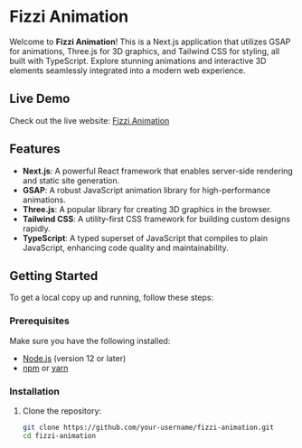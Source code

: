 # Fizzi Animation

Welcome to **Fizzi Animation**! This is a Next.js application that utilizes GSAP for animations, Three.js for 3D graphics, and Tailwind CSS for styling, all built with TypeScript. Explore stunning animations and interactive 3D elements seamlessly integrated into a modern web experience.

## Live Demo

Check out the live website: [Fizzi Animation](https://fizzi-animation.vercel.app/)

## Features

- **Next.js**: A powerful React framework that enables server-side rendering and static site generation.
- **GSAP**: A robust JavaScript animation library for high-performance animations.
- **Three.js**: A popular library for creating 3D graphics in the browser.
- **Tailwind CSS**: A utility-first CSS framework for building custom designs rapidly.
- **TypeScript**: A typed superset of JavaScript that compiles to plain JavaScript, enhancing code quality and maintainability.

## Getting Started

To get a local copy up and running, follow these steps:

### Prerequisites

Make sure you have the following installed:

- [Node.js](https://nodejs.org/) (version 12 or later)
- [npm](https://www.npmjs.com/) or [yarn](https://yarnpkg.com/)

### Installation

1. Clone the repository:
   ```bash
   git clone https://github.com/your-username/fizzi-animation.git
   cd fizzi-animation
